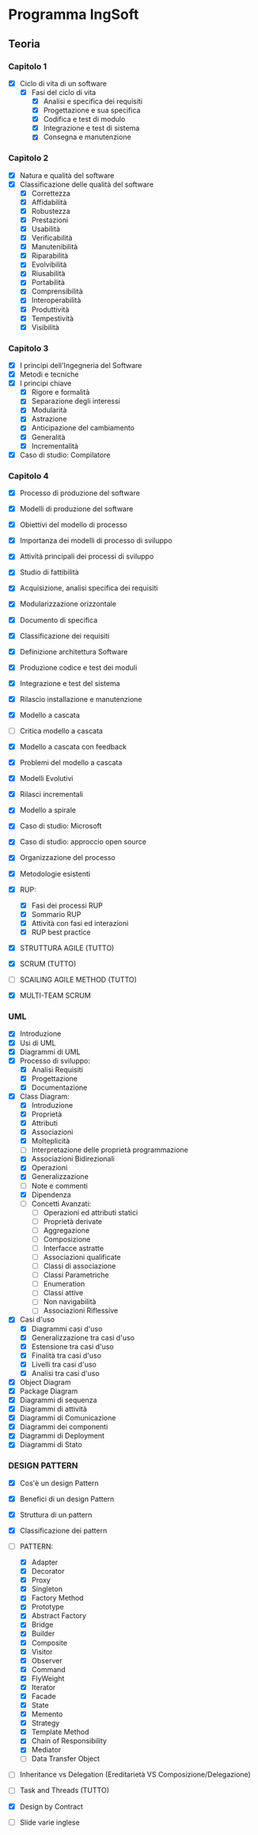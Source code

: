 # Programma IngSoft

## Teoria

### Capitolo 1

- [x] Ciclo di vita di un software
  - [x] Fasi del ciclo di vita
    - [x] Analisi e specifica dei requisiti
    - [x] Progettazione e sua specifica
    - [x] Codifica e test di modulo
    - [x] Integrazione e test di sistema
    - [x] Consegna e manutenzione

### Capitolo 2

- [x] Natura e qualità del software
- [x] Classificazione delle qualità del software
  - [x] Correttezza
  - [x] Affidabilità
  - [x] Robustezza
  - [x] Prestazioni
  - [x] Usabilità
  - [x] Verificabilità
  - [x] Manutenibilità
  - [x] Riparabilità
  - [x] Evolvibilità
  - [x] Riusabilità
  - [x] Portabilità
  - [x] Comprensibilità
  - [x] Interoperabilità
  - [x] Produttività
  - [x] Tempestività
  - [x] Visibilità

### Capitolo 3

- [x] I principi dell'Ingegneria del Software
- [x] Metodi e tecniche
- [x] I principi chiave
  - [x] Rigore e formalità
  - [x] Separazione degli interessi
  - [x] Modularità
  - [x] Astrazione
  - [x] Anticipazione del cambiamento
  - [x] Generalità
  - [x] Incrementalità
- [x] Caso di studio: Compilatore

### Capitolo 4

- [x] Processo di produzione del software
- [x] Modelli di produzione del software
- [x] Obiettivi del modello di processo
- [x] Importanza dei modelli di processo di sviluppo
- [x] Attività principali dei processi di sviluppo
- [x] Studio di fattibilità
- [x] Acquisizione, analisi specifica dei requisiti
- [x] Modularizzazione orizzontale
- [x] Documento di specifica
- [x] Classificazione dei requisiti
- [x] Definizione architettura Software
- [x] Produzione codice e test dei moduli
- [x] Integrazione e test del sistema
- [x] Rilascio installazione e manutenzione

- [x] Modello a cascata
- [ ] Critica modello a cascata
- [x] Modello a cascata con feedback
- [x] Problemi del modello a cascata
- [x] Modelli Evolutivi
- [x] Rilasci incrementali
- [x] Modello a spirale
- [x] Caso di studio: Microsoft
- [x] Caso di studio: approccio open source
- [x] Organizzazione del processo
- [x] Metodologie esistenti
- [x] RUP:
  - [x] Fasi dei processi RUP
  - [x] Sommario RUP
  - [x] Attività con fasi ed interazioni
  - [x] RUP best practice
- [x] STRUTTURA AGILE (TUTTO)
- [x] SCRUM (TUTTO)
- [ ] SCAILING AGILE METHOD (TUTTO)
- [x] MULTI-TEAM SCRUM

### UML

- [x] Introduzione
- [x] Usi di UML
- [x] Diagrammi di UML
- [x] Processo di sviluppo:
  - [x] Analisi Requisiti
  - [x] Progettazione
  - [x] Documentazione
- [x] Class Diagram:
  - [x] Introduzione
  - [x] Proprietà
  - [x] Attributi
  - [x] Associazioni
  - [x] Molteplicità
  - [ ] Interpretazione delle proprietà programmazione
  - [x] Associazioni Bidirezionali
  - [x] Operazioni
  - [x] Generalizzazione
  - [ ] Note e commenti
  - [x] Dipendenza
  - [ ] Concetti Avanzati:
    - [ ] Operazioni ed attributi statici
    - [ ] Proprietà derivate
    - [ ] Aggregazione
    - [ ] Composizione
    - [ ] Interfacce astratte
    - [ ] Associazioni qualificate
    - [ ] Classi di associazione
    - [ ] Classi Parametriche
    - [ ] Enumeration
    - [ ] Classi attive
    - [ ] Non navigabilità
    - [ ] Associazioni Riflessive
- [x] Casi d'uso
  - [x] Diagrammi casi d'uso
  - [x] Generalizzazione tra casi d'uso
  - [x] Estensione tra casi d'uso
  - [x] Finalità tra casi d'uso
  - [x] Livelli tra casi d'uso
  - [x] Analisi tra casi d'uso
- [x] Object Diagram
- [x] Package Diagram
- [x] Diagrammi di sequenza
- [x] Diagrammi di attività
- [x] Diagrammi di Comunicazione
- [x] Diagrammi dei componenti
- [x] Diagrammi di Deployment
- [x] Diagrammi di Stato

### DESIGN PATTERN

- [x] Cos'è un design Pattern
- [x] Benefici di un design Pattern
- [x] Struttura di un pattern
- [x] Classificazione dei pattern

- [ ] PATTERN:

  - [x] Adapter
  - [x] Decorator
  - [x] Proxy
  - [x] Singleton
  - [x] Factory Method
  - [x] Prototype
  - [x] Abstract Factory
  - [x] Bridge
  - [x] Builder
  - [x] Composite
  - [x] Visitor
  - [x] Observer
  - [x] Command
  - [x] FlyWeight
  - [x] Iterator
  - [x] Facade
  - [x] State
  - [x] Memento
  - [x] Strategy
  - [x] Template Method
  - [x] Chain of Responsibility
  - [x] Mediator
  - [ ] Data Transfer Object

- [ ] Inheritance vs Delegation (Ereditarietà VS Composizione/Delegazione)
- [ ] Task and Threads (TUTTO)
- [x] Design by Contract
- [ ] Slide varie inglese
